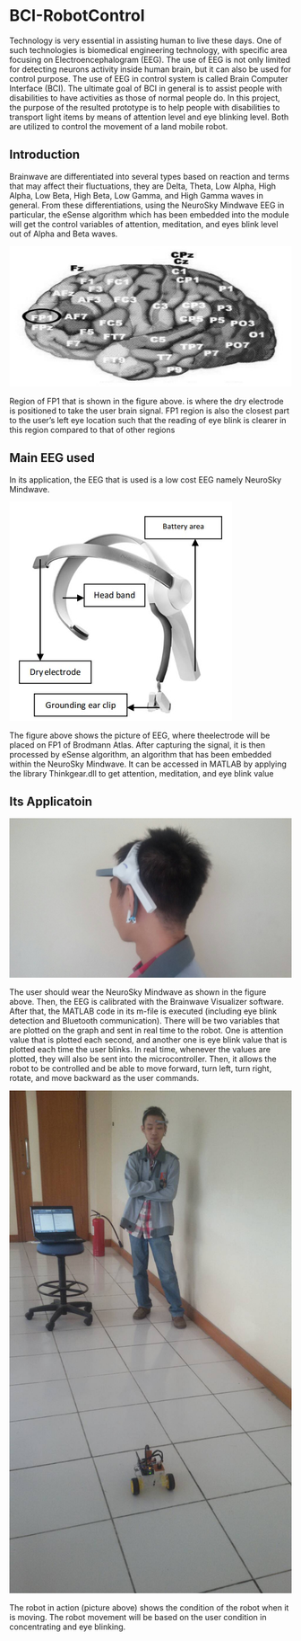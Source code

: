 # BCI-RobotControl

Technology is very essential in assisting human to live these days. One of such technologies is biomedical engineering technology, with specific area focusing on Electroencephalogram (EEG). The use of EEG is not only limited for detecting neurons activity inside human brain, but it can also be used for control purpose. The use of EEG in control system is called Brain Computer Interface (BCI). The ultimate goal of BCI in general is to assist people with disabilities to have activities as those of normal people do. In this project, the purpose of the resulted prototype is to help people with disabilities to transport light items by means of attention level and eye blinking level. Both are utilized to
control the movement of a land mobile robot.

## Introduction

Brainwave are differentiated into several types based on reaction and terms that may affect their fluctuations, they are Delta, Theta, Low Alpha, High Alpha, Low Beta, High Beta, Low Gamma, and High Gamma waves in general. From these differentiations, using the NeuroSky Mindwave EEG in particular, the eSense algorithm which has been embedded into the module will get the control variables of attention, meditation, and eyes blink level out of Alpha and Beta waves. 

<p align="center">
    <img width="600" height="250" src="FP1.jpg">
</p>

Region of FP1 that is shown in the figure above. is where the dry electrode is positioned to take the user brain signal. FP1 region is also the closest part to the user’s left eye location such that the reading of eye blink is clearer in this region compared to that of other regions

## Main EEG used

In its application, the EEG that is used is a low cost EEG namely NeuroSky Mindwave.

![alt image](UsedEEG.jpg "NeuroSky_Mindwave")

The figure above shows the picture of EEG, where theelectrode will be placed on FP1 of Brodmann Atlas. After capturing the signal, it is then processed by eSense algorithm, an algorithm that has been embedded within the NeuroSky Mindwave. It can
be accessed in MATLAB by applying the library Thinkgear.dll to get attention, meditation, and eye blink value

## Its Applicatoin

![alt image](218406.jpg "A User wearing the equipment")

The user should wear the NeuroSky Mindwave as shown in the figure above. Then, the EEG is calibrated with the Brainwave Visualizer software. After that, the MATLAB code in its m-file is executed (including eye blink detection and Bluetooth communication). There will be two variables that are plotted on the
graph and sent in real time to the robot. One is attention value that is plotted each second, and another one is eye blink value that is plotted each
time the user blinks. 
In real time, whenever the values are plotted, they will also be sent into the microcontroller. Then, it allows the robot to be controlled and be able to
move forward, turn left, turn right, rotate, and move backward as the user commands.

![alt image](218405.jpg "Controlling the robot")

The robot in action (picture above) shows the condition of the robot when it is
moving. The robot movement will be based on the user condition in concentrating and eye blinking. 


